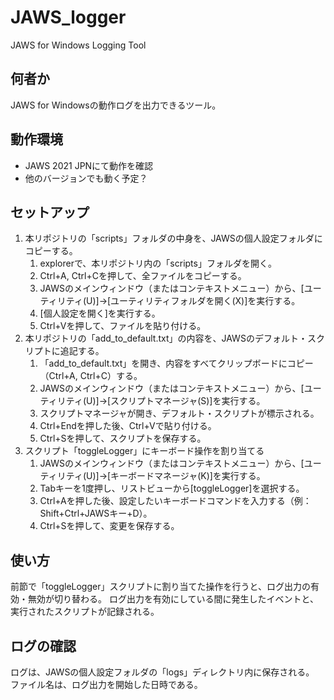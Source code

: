 # JAWS_logger

JAWS for Windows Logging Tool

## 何者か

JAWS for Windowsの動作ログを出力できるツール。

## 動作環境

* JAWS 2021 JPNにて動作を確認
* 他のバージョンでも動く予定？

## セットアップ

1. 本リポジトリの「scripts」フォルダの中身を、JAWSの個人設定フォルダにコピーする。
   1. explorerで、本リポジトリ内の「scripts」フォルダを開く。
   2. Ctrl+A, Ctrl+Cを押して、全ファイルをコピーする。
   3. JAWSのメインウィンドウ（またはコンテキストメニュー）から、[ユーティリティ(U)]→[ユーティリティフォルダを開く(X)]を実行する。
   4. [個人設定を開く]を実行する。
   5. Ctrl+Vを押して、ファイルを貼り付ける。
2. 本リポジトリの「add_to_default.txt」の内容を、JAWSのデフォルト・スクリプトに追記する。
   1. 「add_to_default.txt」を開き、内容をすべてクリップボードにコピー（Ctrl+A, Ctrl+C）する。
   2. JAWSのメインウィンドウ（またはコンテキストメニュー）から、[ユーティリティ(U)]→[スクリプトマネージャ(S)]を実行する。
   3. スクリプトマネージャが開き、デフォルト・スクリプトが標示される。
   4. Ctrl+Endを押した後、Ctrl+Vで貼り付ける。
   5. Ctrl+Sを押して、スクリプトを保存する。
3. スクリプト「toggleLogger」にキーボード操作を割り当てる
   1. JAWSのメインウィンドウ（またはコンテキストメニュー）から、[ユーティリティ(U)]→[キーボードマネージャ(K)]を実行する。
   2. Tabキーを1度押し、リストビューから[toggleLogger]を選択する。
   3. Ctrl+Aを押した後、設定したいキーボードコマンドを入力する（例：Shift+Ctrl+JAWSキー+D）。
   4. Ctrl+Sを押して、変更を保存する。

## 使い方

前節で「toggleLogger」スクリプトに割り当てた操作を行うと、ログ出力の有効・無効が切り替わる。
ログ出力を有効にしている間に発生したイベントと、実行されたスクリプトが記録される。

## ログの確認

ログは、JAWSの個人設定フォルダの「logs」ディレクトリ内に保存される。
ファイル名は、ログ出力を開始した日時である。
